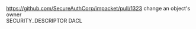 https://github.com/SecureAuthCorp/impacket/pull/1323      change an object's owner                
SECURITY_DESCRIPTOR DACL        
